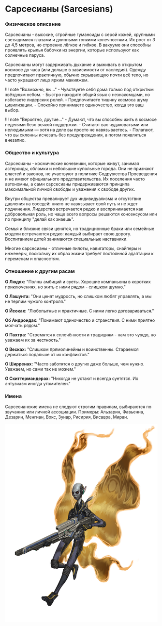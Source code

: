 # Сарсесианы (Sarcesians)

### Физическое описание
Сарсесианы - высокие, стройные гуманоиды с серой кожей, крупными светящимися глазами и длинными тонкими конечностями. Их рост от 3 до 4,5 метров, но строение лёгкое и гибкое. В вакууме они способны проявлять крылья бабочки из энергии, которые используют как солнечные паруса.

Сарсесианы могут задерживать дыхание и выживать в открытом космосе до часа (или дольше в зависимости от наследия). Одежду предпочитают практичную, обычно скрывающую почти всё тело, но часто украшают лицо ярким макияжем.

!!! note "Возможно, вы..."
    - Чувствуете себя дома только под открытым звёздным небом.
    - Быстро находите общий язык с незнакомцами, но избегаете лидерских ролей.
    - Предпочитаете тишину космоса шуму цивилизации.
    - Спокойно принимаете одиночество, когда это ваш выбор.

!!! note "Вероятно, другие..."
    - Думают, что вы способны жить в космосе неделями безо всякой поддержки.
    - Считают вас чудаковатыми или нелюдимыми — хотя на деле вы просто не навязываетесь.
    - Полагают, что вы склонны исчезать без предупреждения, а потом появляться внезапно.

### Общество и культура
Сарсесианы - космические кочевники, которые живут, занимая астероиды, обломки и небольшие купольные города. Они не признают властей и законов, не участвуют в политике Содружества Просвещения и не имеют официального представительства. Их поселения часто автономны, а сами сарсесианы придерживаются принципа максимальной личной свободы и уважения к свободе других.

Внутри общества превалирует дух индивидуализма и отсутствие давления на соседей: никто не навязывает свой путь и не ждет подчинения. Лидерство встречается редко и воспринимается как добровольная роль, но чаще всего вопросы решаются консенсусом или по принципу "делай как знаешь".

Семья и близкие связи ценятся, но традиционные браки или семейные модели встречаются редко: каждый выбирает свою дорогу. Воспитанием детей занимаются специальные наставники.

Многие сарсесианы - отличные пилоты, навигаторы, снайперы и инженеры, поскольку их образ жизни требует постоянной адаптации к переменам и опасностям.

### Отношение к другим расам
**О Людях:**
"Полны амбиций и суеты. Хорошие компаньоны в коротких приключениях, но жить с ними рядом - слишком шумно."

**О Лашунта:**
"Они ценят мудрость, но слишком любят управлять, а мы не терпим чужого контроля."

**О Йсоках:**
"Любопытные и практичные. С ними легко договариваться."

**Об Андроидах:**
"Понимают одиночество и странствия. С ними приятно молчать рядом."

**О Пахтра:**
"Стремятся к сплочённости и традициям - нам это чуждо, но уважаем их за честность."

**О Весках:**
"Слишком прямолинейны и воинственны. Стараемся держаться подальше от их конфликтов."

**О Ширренах:**
"Часто заботятся о других даже больше, чем нужно. Уважаем, но сами так не можем."

**О Скиттермандерах:**
"Никогда не устают и всегда суетятся. Их энтузиазм иногда утомителен."

### Имена
Сарсесианские имена не следуют строгим правилам, выбираются по звучанию или личной ассоциации.
Примеры: Альзарин, Фавьенна, Дезарин, Менгиан, Вокс, Зунар, Рисирия, Висавра, Мираи.

![Сарсесиан](../../images/Sarcesian.png)